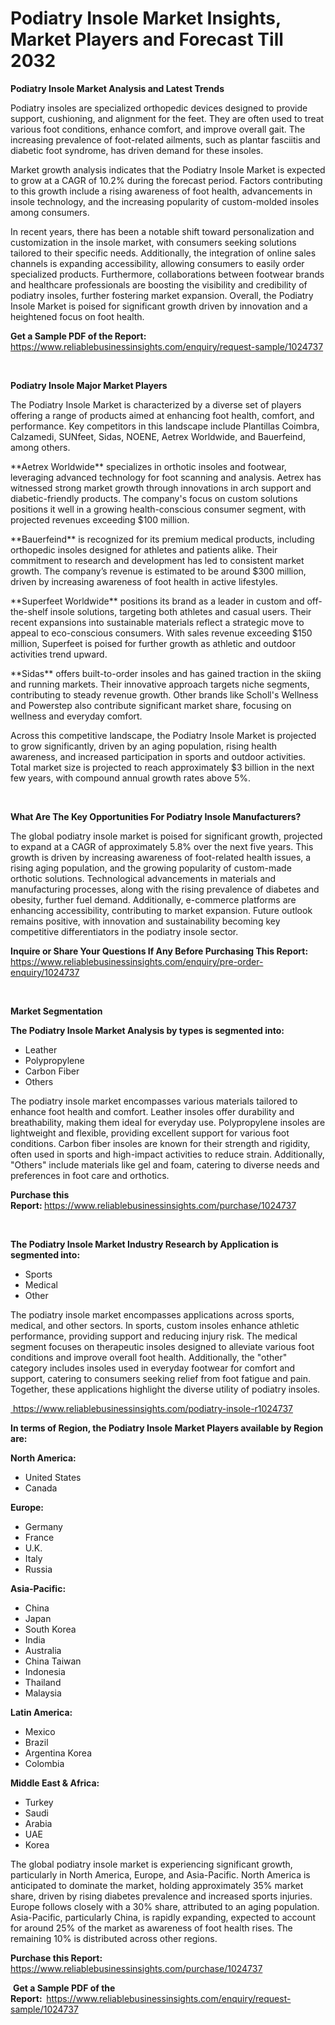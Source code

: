 <p><h1>Podiatry Insole Market Insights, Market Players and Forecast Till 2032</h1></p><p><strong>Podiatry Insole Market Analysis and Latest Trends</strong></p>
<p><p>Podiatry insoles are specialized orthopedic devices designed to provide support, cushioning, and alignment for the feet. They are often used to treat various foot conditions, enhance comfort, and improve overall gait. The increasing prevalence of foot-related ailments, such as plantar fasciitis and diabetic foot syndrome, has driven demand for these insoles. </p><p>Market growth analysis indicates that the Podiatry Insole Market is expected to grow at a CAGR of 10.2% during the forecast period. Factors contributing to this growth include a rising awareness of foot health, advancements in insole technology, and the increasing popularity of custom-molded insoles among consumers. </p><p>In recent years, there has been a notable shift toward personalization and customization in the insole market, with consumers seeking solutions tailored to their specific needs. Additionally, the integration of online sales channels is expanding accessibility, allowing consumers to easily order specialized products. Furthermore, collaborations between footwear brands and healthcare professionals are boosting the visibility and credibility of podiatry insoles, further fostering market expansion. Overall, the Podiatry Insole Market is poised for significant growth driven by innovation and a heightened focus on foot health.</p></p>
<p><strong>Get a Sample PDF of the Report:&nbsp;</strong> <a href="https://www.reliablebusinessinsights.com/enquiry/request-sample/1024737?utm_campaign=3310&utm_medium=2&utm_source=Github&utm_content=ia&utm_term=17042025&utm_id=podiatry-insole">https://www.reliablebusinessinsights.com/enquiry/request-sample/1024737</a></p>
<p>&nbsp;</p>
<p><strong>Podiatry Insole Major Market Players</strong></p>
<p><p>The Podiatry Insole Market is characterized by a diverse set of players offering a range of products aimed at enhancing foot health, comfort, and performance. Key competitors in this landscape include Plantillas Coimbra, Calzamedi, SUNfeet, Sidas, NOENE, Aetrex Worldwide, and Bauerfeind, among others.</p><p>**Aetrex Worldwide** specializes in orthotic insoles and footwear, leveraging advanced technology for foot scanning and analysis. Aetrex has witnessed strong market growth through innovations in arch support and diabetic-friendly products. The company's focus on custom solutions positions it well in a growing health-conscious consumer segment, with projected revenues exceeding $100 million.</p><p>**Bauerfeind** is recognized for its premium medical products, including orthopedic insoles designed for athletes and patients alike. Their commitment to research and development has led to consistent market growth. The company’s revenue is estimated to be around $300 million, driven by increasing awareness of foot health in active lifestyles.</p><p>**Superfeet Worldwide** positions its brand as a leader in custom and off-the-shelf insole solutions, targeting both athletes and casual users. Their recent expansions into sustainable materials reflect a strategic move to appeal to eco-conscious consumers. With sales revenue exceeding $150 million, Superfeet is poised for further growth as athletic and outdoor activities trend upward.</p><p>**Sidas** offers built-to-order insoles and has gained traction in the skiing and running markets. Their innovative approach targets niche segments, contributing to steady revenue growth. Other brands like Scholl's Wellness and Powerstep also contribute significant market share, focusing on wellness and everyday comfort.</p><p>Across this competitive landscape, the Podiatry Insole Market is projected to grow significantly, driven by an aging population, rising health awareness, and increased participation in sports and outdoor activities. Total market size is projected to reach approximately $3 billion in the next few years, with compound annual growth rates above 5%.</p></p>
<p>&nbsp;</p>
<p><strong>What Are The Key Opportunities For Podiatry Insole Manufacturers?</strong></p>
<p><p>The global podiatry insole market is poised for significant growth, projected to expand at a CAGR of approximately 5.8% over the next five years. This growth is driven by increasing awareness of foot-related health issues, a rising aging population, and the growing popularity of custom-made orthotic solutions. Technological advancements in materials and manufacturing processes, along with the rising prevalence of diabetes and obesity, further fuel demand. Additionally, e-commerce platforms are enhancing accessibility, contributing to market expansion. Future outlook remains positive, with innovation and sustainability becoming key competitive differentiators in the podiatry insole sector.</p></p>
<p><strong>Inquire or Share Your Questions If Any Before Purchasing This Report:</strong> <a href="https://www.reliablebusinessinsights.com/enquiry/pre-order-enquiry/1024737?utm_campaign=3310&utm_medium=2&utm_source=Github&utm_content=ia&utm_term=17042025&utm_id=podiatry-insole">https://www.reliablebusinessinsights.com/enquiry/pre-order-enquiry/1024737</a></p>
<p>&nbsp;</p>
<p><strong>Market Segmentation</strong></p>
<p><strong>The Podiatry Insole Market Analysis by types is segmented into:</strong></p>
<p><ul><li>Leather</li><li>Polypropylene</li><li>Carbon Fiber</li><li>Others</li></ul></p>
<p><p>The podiatry insole market encompasses various materials tailored to enhance foot health and comfort. Leather insoles offer durability and breathability, making them ideal for everyday use. Polypropylene insoles are lightweight and flexible, providing excellent support for various foot conditions. Carbon fiber insoles are known for their strength and rigidity, often used in sports and high-impact activities to reduce strain. Additionally, "Others" include materials like gel and foam, catering to diverse needs and preferences in foot care and orthotics.</p></p>
<p><strong>Purchase this Report:&nbsp;</strong><a href="https://www.reliablebusinessinsights.com/purchase/1024737?utm_campaign=3310&utm_medium=2&utm_source=Github&utm_content=ia&utm_term=17042025&utm_id=podiatry-insole">https://www.reliablebusinessinsights.com/purchase/1024737</a></p>
<p>&nbsp;</p>
<p><strong>The Podiatry Insole Market Industry Research by Application is segmented into:</strong></p>
<p><ul><li>Sports</li><li>Medical</li><li>Other</li></ul></p>
<p><p>The podiatry insole market encompasses applications across sports, medical, and other sectors. In sports, custom insoles enhance athletic performance, providing support and reducing injury risk. The medical segment focuses on therapeutic insoles designed to alleviate various foot conditions and improve overall foot health. Additionally, the "other" category includes insoles used in everyday footwear for comfort and support, catering to consumers seeking relief from foot fatigue and pain. Together, these applications highlight the diverse utility of podiatry insoles.</p></p>
<p><a href="https://www.reliablebusinessinsights.com/podiatry-insole-r1024737?utm_campaign=3310&utm_medium=2&utm_source=Github&utm_content=ia&utm_term=17042025&utm_id=podiatry-insole">&nbsp;https://www.reliablebusinessinsights.com/podiatry-insole-r1024737</a></p>
<p><strong>In terms of Region, the Podiatry Insole Market Players available by Region are:</strong></p>
<p>
    <p> <strong> North America: </strong>
        <ul>
            <li>United States</li>
            <li>Canada</li>
        </ul>
        </p> 
    <p> <strong> Europe: </strong>
        <ul>
            <li>Germany</li>
            <li>France</li>
            <li>U.K.</li>
            <li>Italy</li>
            <li>Russia</li>
        </ul>
        </p> 
    <p> <strong> Asia-Pacific: </strong>
        <ul>
            <li>China</li>
            <li>Japan</li>
            <li>South Korea</li>
            <li>India</li>
            <li>Australia</li>
            <li>China Taiwan</li>
            <li>Indonesia</li>
            <li>Thailand</li>
            <li>Malaysia</li>
        </ul>
        </p> 
    <p> <strong> Latin America: </strong>
        <ul>
            <li>Mexico</li>
            <li>Brazil</li>
            <li>Argentina Korea</li>
            <li>Colombia</li>
        </ul>
        </p> 
    <p> <strong> Middle East & Africa: </strong>
        <ul>
            <li>Turkey</li>
            <li>Saudi</li>
            <li>Arabia</li>
            <li>UAE</li>
            <li>Korea</li>
        </ul>
    </p>
    </p>
<p><p>The global podiatry insole market is experiencing significant growth, particularly in North America, Europe, and Asia-Pacific. North America is anticipated to dominate the market, holding approximately 35% market share, driven by rising diabetes prevalence and increased sports injuries. Europe follows closely with a 30% share, attributed to an aging population. Asia-Pacific, particularly China, is rapidly expanding, expected to account for around 25% of the market as awareness of foot health rises. The remaining 10% is distributed across other regions.</p></p>
<p><strong>Purchase this Report: </strong><a href="https://www.reliablebusinessinsights.com/purchase/1024737?utm_campaign=3310&utm_medium=2&utm_source=Github&utm_content=ia&utm_term=17042025&utm_id=podiatry-insole">https://www.reliablebusinessinsights.com/purchase/1024737</a></p>
<p>&nbsp;<strong>Get a Sample PDF of the Report:&nbsp;&nbsp;</strong><a href="https://www.reliablebusinessinsights.com/enquiry/request-sample/1024737?utm_campaign=3310&utm_medium=2&utm_source=Github&utm_content=ia&utm_term=17042025&utm_id=podiatry-insole">https://www.reliablebusinessinsights.com/enquiry/request-sample/1024737</a></p>
<p><strong></strong></p>
<p><p></p><p></p><p></p></p>